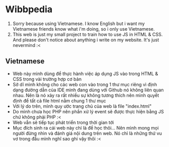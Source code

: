 # Wibbpedia
1. Sorry because using Vietnamese. I know English but i want my Vietnamese friends know what i'm doing, so i only use Vietnamese.
2. This web is just my small project to train how to use JS in HTML & CSS. And please don't notice about anything i write on my website. It's just nevermind :<

## Vietnamese
- Web này mình dùng để thực hành việc áp dụng JS vào trong HTML & CSS trong vài trường hợp cơ bản
- Sở dĩ mình không cho các web con vào trong 1 thư mục riêng vì định dạng đường dẫn của IDE mình đang dùng với Github nó không liên quan nhau. Nên là nó xảy ra rất nhiều sự không tương thích nên mình quyết định để tất cả file html nằm chung 1 thư mục
- Với lý do trên, mình quy ước trang chủ của web là file "index.html"
- Do mình chưa học PHP nên phần xử lý event sẽ được thực hiện bằng JS chứ không phải PHP :<
- Web vẫn sẽ tiếp tục phát triển trong thời gian tới
- Mục đích sinh ra cái web này chỉ là để học thôi... Nên mình mong mọi người đừng nhìn và đánh giá nội dung trên web. Nó chỉ là những thứ vu vơ trong đầu mình nghĩ sao ghi vậy thôi :<

